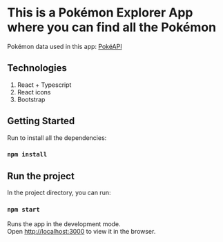 # This is a Pokémon Explorer App where you can find all the Pokémon

Pokémon data used in this app: [PokéAPI](https://pokeapi.co/)

## Technologies

1. React + Typescript
2. React icons
3. Bootstrap

## Getting Started

Run to install all the dependencies:

### `npm install`

## Run the project

In the project directory, you can run:

### `npm start`

Runs the app in the development mode.\
Open [http://localhost:3000](http://localhost:3000) to view it in the browser.

